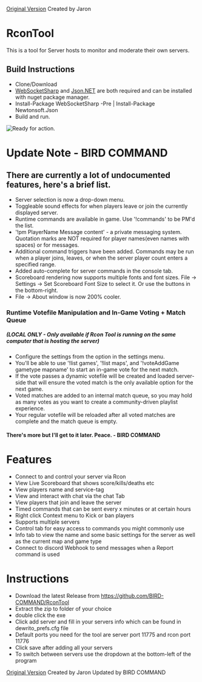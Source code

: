 [Original Version](https://github.com/jaron780/RconTool) Created by Jaron

# RconTool
This is a tool for Server hosts to monitor and moderate their own servers.

## Build Instructions
- Clone/Download
- [WebSocketSharp](https://github.com/sta/websocket-sharp) and [Json.NET](https://www.newtonsoft.com/json) are both required and can be installed with nuget package manager.
- Install-Package WebSocketSharp -Pre | Install-Package Newtonsoft.Json
- Build and run.

![Ready for action.](https://i.imgur.com/W9Qo0WY.png)

# Update Note - BIRD COMMAND
## There are currently a lot of undocumented features, here's a brief list.

- Server selection is now a drop-down menu.
- Toggleable sound effects for when players leave or join the currently displayed server.
- Runtime commands are available in game. Use '!commands' to be PM'd the list.
- '!pm PlayerName Message content' - a private messaging system. Quotation marks are NOT required for player names(even names with spaces) or for messages.
- Additional command triggers have been added. Commands may be run when a player joins, leaves, or when the server player count enters a specified range.
- Added auto-complete for server commands in the console tab.
- Scoreboard rendering now supports multiple fonts and font sizes. File -> Settings -> Set Scoreboard Font Size to select it. Or use the buttons in the bottom-right.
- File -> About window is now 200% cooler.

### Runtime Votefile Manipulation and In-Game Voting + Match Queue
##### (LOCAL ONLY - Only available if Rcon Tool is running on the same computer that is hosting the server)

- Configure the settings from the option in the settings menu.
- You'll be able to use '!list games', '!list maps', and '!voteAddGame gametype mapname' to start an in-game vote for the next match.
- If the vote passes a dynamic votefile will be created and loaded server-side that will ensure the voted match is the only available option for the next game.
- Voted matches are added to an internal match queue, so you may hold as many votes as you want to create a community-driven playlist experience.
- Your regular votefile will be reloaded after all voted matches are complete and the match queue is empty.

#### There's more but I'll get to it later. Peace. - BIRD COMMAND

# Features

- Connect to and control your server via Rcon
- View Live Scoreboard that shows score/kills/deaths etc
- View players name and service-tag
- View and interact with chat via the chat Tab
- View players that join and leave the server
- Timed commands that can be sent every x minutes or at certain hours
- Right click Context menu to Kick or ban players
- Supports multiple servers
- Control tab for easy access to commands you might commonly use
- Info tab to view the name and some basic settings for the server as well as the current map and game type
- Connect to discord Webhook to send messages when a Report command is used

# Instructions 

- Download the latest Release from https://github.com/BIRD-COMMAND/RconTool
- Extract the zip to folder of your choice
- double click the exe
- Click add server and fill in your servers info which can be found in dewrito_prefs.cfg file
- Default ports you need for the tool are server port 11775 and rcon port 11776
- Click save after adding all your servers
- To switch between servers use the dropdown at the bottom-left of the program

[Original Version](https://github.com/jaron780/RconTool) Created by Jaron
Updated by BIRD COMMAND
